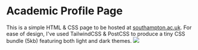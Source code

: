 # Academic Profile Page
This is a simple HTML & CSS page to be hosted at [southampton.ac.uk](https://www.southampton.ac.uk/~tm7g20/).  For ease of design, I've used TailwindCSS & PostCSS to produce a tiny CSS bundle (5kb) featuring both light and dark themes.
![](https://i.imgur.com/wpZNYJR.jpg)
